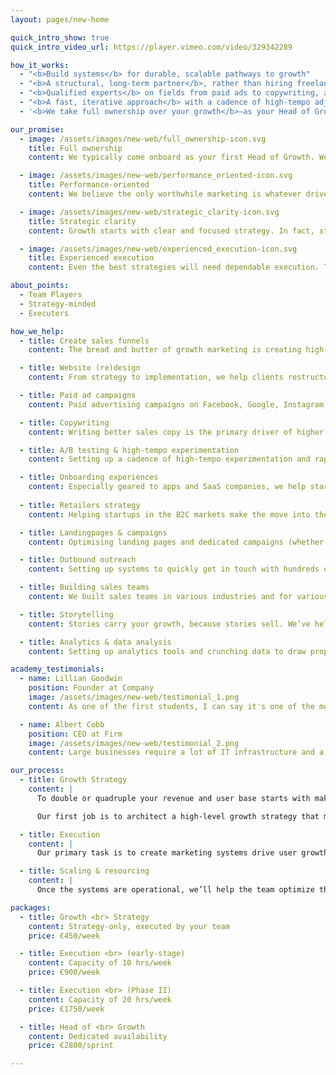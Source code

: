 ```yaml
---
layout: pages/new-home

quick_intro_show: true
quick_intro_video_url: https://player.vimeo.com/video/329342289

how_it_works:
  - "<b>Build systems</b> for durable, scalable pathways to growth"
  - "<b>A structural, long-term partner</b>, rather than hiring freelancers on project-based stuff"
  - "<b>Qualified experts</b> on fields from paid ads to copywriting, and sales funnels to analytics"
  - "<b>A fast, iterative approach</b> with a cadence of high-tempo adjustments & experimentation"
  - '<b>We take full ownership over your growth</b>—as your Head of Growth we’ll do whatever is needed to hit your growth targets… even if some of that work is technically not “marketing”'

our_promise:
  - image: /assets/images/new-web/full_ownership-icon.svg
    title: Full ownership
    content: We typically come onboard as your first Head of Growth. We take ownership over everything from growth strategy to execution.

  - image: /assets/images/new-web/performance_oriented-icon.svg
    title: Performance-oriented
    content: We believe the only worthwhile marketing is whatever drives sales and revenue growth. Anything else is just excuses or busywork.

  - image: /assets/images/new-web/strategic_clarity-icon.svg
    title: Strategic clarity
    content: Growth starts with clear and focused strategy. In fact, strategic clarity and systems-thinking beats “growth hacking” any day of the week.

  - image: /assets/images/new-web/experienced_execution-icon.svg
    title: Experienced execution
    content: Even the best strategies will need dependable execution. Trust our specialists to hit objectives quickly and efficiently.

about_points:
  - Team Players
  - Strategy-minded
  - Executers

how_we_help:
  - title: Create sales funnels
    content: The bread and butter of growth marketing is creating high-conversion sales funnels, that get cold leads ready to purchase... all while working on autopilot.

  - title: Website (re)design
    content: From strategy to implementation, we help clients restructure their website to generate more leads, and tell their story better.

  - title: Paid ad campaigns
    content: Paid advertising campaigns on Facebook, Google, Instagram or other platforms are the fastest way for B2C companies to scale.

  - title: Copywriting
    content: Writing better sales copy is the primary driver of higher conversions. Writing attention-grabbing ads and money-pulling sales letters is kind of our thing.

  - title: A/B testing & high-tempo experimentation
    content: Setting up a cadence of high-tempo experimentation and rapid A/B testing to validate concepts and hone in on the winning strategy.

  - title: Onboarding experiences
    content: Especially geared to apps and SaaS companies, we help startups create better onboarding experiences and lift retention.
  
  - title: Retailers strategy
    content: Helping startups in the B2C markets make the move into the retail markets, whether it’s fashion, ecommerce or food & beverages.

  - title: Landingpages & campaigns
    content: Optimising landing pages and dedicated campaigns (whether paid ads, SEO, affiliates, etc.) is our everyday business.

  - title: Outbound outreach
    content: Setting up systems to quickly get in touch with hundreds or thousands of business relationships, and building out the sales infrastructure to support it.

  - title: Building sales teams
    content: We built sales teams in various industries and for various sorts of products, ranging from street sales teams to closing high-value enterprise deals.

  - title: Storytelling
    content: Stories carry your growth, because stories sell. We’ve helped sell more than $30M in products by telling better, more engaging stories.

  - title: Analytics & data analysis
    content: Setting up analytics tools and crunching data to draw proper conclusions on retention, LTV, cohort performance or channel attribution.

academy_testimonials:
  - name: Lillian Goodwin
    position: Founder at Company
    image: /assets/images/new-web/testimonial_1.png
    content: As one of the first students, I can say it's one of the most informative and complete courses on marketing out there!

  - name: Albert Cobb
    position: CEO at Firm
    image: /assets/images/new-web/testimonial_2.png
    content: Large businesses require a lot of IT infrastructure and a department to look after it.

our_process:
  - title: Growth Strategy
    content: |
      To double or quadruple your revenue and user base starts with making strong strategic decisions. As startups scales, they need mature growth systems to drive stable flows of users into their business.

      Our first job is to architect a high-level growth strategy that makes acquisition and customer retention stable, predictable & systematic. This is the “blueprint” we’ll later execute against...

  - title: Execution
    content: |
      Our primary task is to create marketing systems drive user growth systematically, on autopilot. This systems-building includes an acquisition engine, a sales funnel to convert cold leads to active users, and a cadence of high-tempo optimization.

  - title: Scaling & resourcing
    content: |
      Once the systems are operational, we’ll help the team optimize their strategy and increase conversions as they scale. While the startup is scaling up it’s marketing efforts, we help them bring onboard in-house hires to take over the day-to-day execution of their marketing & growth systems.

packages:
  - title: Growth <br> Strategy
    content: Strategy-only, executed by your team
    price: €450/week

  - title: Execution <br> (early-stage)
    content: Capacity of 10 hrs/week
    price: €900/week

  - title: Execution <br> (Phase II)
    content: Capacity of 20 hrs/week
    price: €1750/week

  - title: Head of <br> Growth
    content: Dedicated availability
    price: €2800/sprint

---
```

